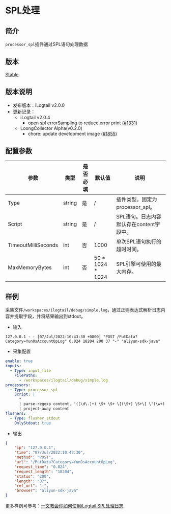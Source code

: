 # SPL处理

## 简介

`processor_spl`插件通过SPL语句处理数据

## 版本

[Stable](../../stability-level.md)

## 版本说明

* 发布版本：iLogtail v2.0.0
* 更新记录：
  * iLogtail v2.0.4
    * open spl errorSampling to reduce error print ([#1331](https://github.com/alibaba/loongcollector/pull/1331))
  * LoongCollector Alpha(v0.2.0)
    * chore: update development image ([#1855](https://github.com/alibaba/loongcollector/pull/1855))

## 配置参数

| **参数** | **类型** | **是否必填** | **默认值** | **说明** |
| --- | --- | --- | --- | --- |
| Type | string | 是 | / | 插件类型。固定为processor_spl。 |
| Script | string | 是 | / | SPL语句。日志内容默认存在content字段中。 |
| TimeoutMilliSeconds | int | 否 | 1000 | 单次SPL语句执行的超时时间。 |
| MaxMemoryBytes | int | 否 | 50 \* 1024 \* 1024 | SPL引擎可使用的最大内存。 |

## 样例

采集文件`/workspaces/ilogtail/debug/simple.log`，通过正则表达式解析日志内容并提取字段，并将结果输出到stdout。

* 输入

```plain
127.0.0.1 - - [07/Jul/2022:10:43:30 +0800] "POST /PutData?Category=YunOsAccountOpLog" 0.024 18204 200 37 "-" "aliyun-sdk-java"
```

* 采集配置

```yaml
enable: true
inputs:
  - Type: input_file
    FilePaths:
      - /workspaces/ilogtail/debug/simple.log
processors:
  - Type: processor_spl
    Script: |
      *
      | parse-regexp content, '([\d\.]+) \S+ \S+ \[(\S+) \S+\] \"(\w+) ([^\\"]*)\" ([\d\.]+) (\d+) (\d+) (\d+|-) \"([^\\"]*)\" \"([^\\"]*)\"' as ip, time, method, url, request_time, request_length, status, length, ref_url, browser
      | project-away content
flushers:
  - Type: flusher_stdout
    OnlyStdout: true
```

* 输出

```json
{
    "ip": "127.0.0.1",
    "time": "07/Jul/2022:10:43:30",
    "method": "POST",
    "url": "/PutData?Category=YunOsAccountOpLog",
    "request_time": "0.024",
    "request_length": "18204",
    "status": "200",
    "length": "37",
    "ref_url": "-",
    "browser": "aliyun-sdk-java"
}
```

更多样例可参考：[一文教会你如何使用iLogtail SPL处理日志](https://open.observability.cn/article/gpgqx50m2ry4h2mx/)
